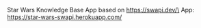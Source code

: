 Star Wars Knowledge Base App based on https://swapi.dev/\
App: https://star-wars-swapi.herokuapp.com/
